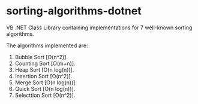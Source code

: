 sorting-algorithms-dotnet
=========================
VB .NET Class Library containing implementations for 7 well-known sorting algorithms.

The algorithms implemented are:

1. Bubble Sort [O(n^2)].
2. Counting Sort [O(m+n)].
3. Heap Sort [O(n log(n))].
4. Insertion Sort [O(n^2)].
5. Merge Sort [O(n log(n))].
6. Quick Sort [O(n log(n))].
7. Selecttion Sort [O(n^2)].

